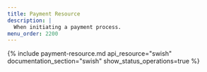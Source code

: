 ```yaml
---
title: Payment Resource
description: |
  When initiating a payment process.
menu_order: 2200
---
```


{% include payment-resource.md api_resource="swish"
documentation_section="swish" show_status_operations=true %}
